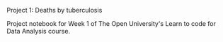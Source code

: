 Project 1: Deaths by tuberculosis

Project notebook for Week 1 of The Open University's Learn to code for Data Analysis course.

